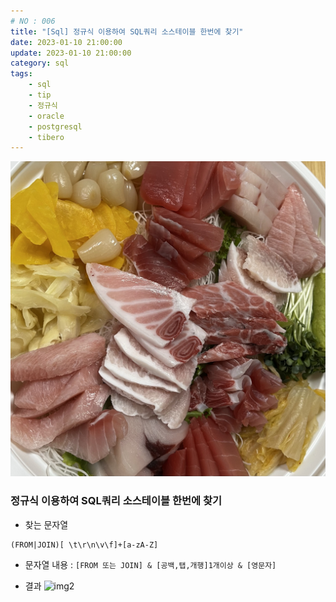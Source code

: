 ```yaml
---
# NO : 006
title: "[Sql] 정규식 이용하여 SQL쿼리 소스테이블 한번에 찾기"
date: 2023-01-10 21:00:00
update: 2023-01-10 21:00:00
category: sql
tags: 
    - sql
    - tip
    - 정규식
    - oracle
    - postgresql
    - tibero
---
```


![](006_01.png)


### 정규식 이용하여 SQL쿼리 소스테이블 한번에 찾기

- 찾는 문자열
  
```text
(FROM|JOIN)[ \t\r\n\v\f]+[a-zA-Z]
```

- 문자열 내용 : `[FROM 또는 JOIN] & [공백,탭,개행]1개이상 & [영문자]`

- 결과
![img2](006_02.png)


